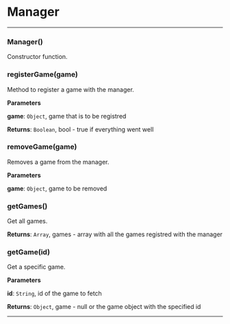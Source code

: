 # Manager





* * *

### Manager() 

Constructor function.



### registerGame(game) 

Method to register a game with the manager.

**Parameters**

**game**: `Object`, game that is to be registred

**Returns**: `Boolean`, bool - true if everything went well


### removeGame(game) 

Removes a game from the manager.

**Parameters**

**game**: `Object`, game to be removed



### getGames() 

Get all games.

**Returns**: `Array`, games - array with all the games registred with the manager


### getGame(id) 

Get a specific game.

**Parameters**

**id**: `String`, id of the game to fetch

**Returns**: `Object`, game - null or the game object with the specified id



* * *










